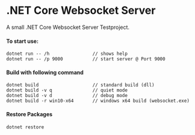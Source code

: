 # .NET Core Websocket Server

A small .NET Core Websocket Server Testproject.

#### To start use:

```
dotnet run -- /h				// shows help
dotnet run -- /p 9000			// start server @ Port 9000
```

#### Build with following command
```
dotnet build					// standard build (dll)
dotnet build -v q 				// quiet mode
dotnet build -v d 				// debug mode
dotnet build -r win10-x64 		// windows x64 build (websocket.exe)
```

#### Restore Packages
```
dotnet restore
```

